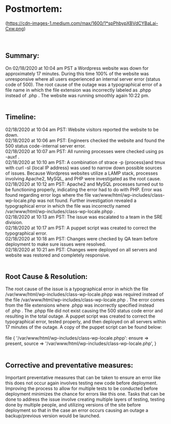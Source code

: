 # Postmortem:

(https://cdn-images-1.medium.com/max/1600/1*spPhbypXBVdCYBaLai-Cxw.png) <br><br><br>

## Summary:<br>
On 02/18/2020 at 10:04 am PST a Wordpress website was down for approximately 17 minutes. During this time 100% of the website was unresponsive where all users experienced an internal server error (status code of 500). The root cause of the outage was a typographical error of a file name in which the file extension was incorrectly labeled as .phpp instead of .php . The website was running smoothly again 10:22 pm.<br><br>
## Timeline:<br>
02/18/2020 at 10:04 am PST: Website visitors reported the website to be down.<br>
02/18/2020 at 10:06 am PST: Engineers checked the website and found the 500 status code - internal server error.<br>
02/18/2020 at 10:07 am PST: All running processes were checked using ps -auxf .<br>
02/18/2020 at 10:10 am PST: A combination of strace -p {process}and tmux with curl -sI {local IP address} was used to narrow down possible sources of issues. Because Wordpress websites utilize a LAMP stack, processes involving Apache2, MySQL, and PHP were investigated as the root cause.<br>
02/18/2020 at 10:12 am PST: Apache2 and MySQL processes turned out to be functioning properly, indicating the error had to do with PHP. Error was found regarding error logs where the file var/www/html/wp-includes/class-wp-locale.php was not found. Further investigation revealed a typographical error in which the file was incorrectly named /var/www/html/wp-includes/class-wp-locale.phpp .<br>
02/18/2020 at 10:13 am PST: The issue was escalated to a team in the SRE division.<br>
02/18/2020 at 10:17 am PST: A puppet script was created to correct the typographical error.<br>
02/18/2020 at 10:18 am PST: Changes were checked by QA team before deployment to make sure issues were resolved.<br>
02/18/2020 at 10:21 am PST: Changes were deployed on all servers and website was restored and completely responsive.<br><br>
## Root Cause & Resolution:<br>
The root cause of the issue is a typographical error in which the file /var/www/html/wp-includes/class-wp-locale.phpp was required instead of the file /var/www/html/wp-includes/class-wp-locale.php . The error comes from the file extensions where .phpp was incorrectly specified instead of .php . The .phpp file did not exist causing the 500 status code error and resulting in the total outage. A puppet script was created to correct the typographical error, tested properly, and then deployed on all servers within 17 minutes of the outage. A copy of the puppet script can be found below:<br><br>
file { '/var/www/html/wp-includes/class-wp-locale.phpp':
      ensure => present,
      source => '/var/www/html/wp-includes/class-wp-locale.php',
}<br><br>
## Corrective and preventative measures:<br>
Important preventative measures that can be taken to ensure an error like this does not occur again involves testing new code before deployment. Improving the process to allow for multiple tests to be conducted before deployment minimizes the chance for errors like this one. Tasks that can be done to address the issue involve creating multiple layers of testing, testing done by multiple people, and utilizing versions of the site before deployment so that in the case an error occurs causing an outage a backup/previous version would be launched.<br><br><br>


